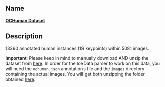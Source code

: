 ## Name
[**OCHuman Dataset**](https://github.com/liruilong940607/OCHumanApi)

## Description
13360 annotated human instances (19 keypoints) within 5081 images.

**Important**: Please keep in mind to manually download AND unzip the dataset from [here](https://cg.cs.tsinghua.edu.cn/dataset/form.html?dataset=ochuman). In order for the IceData parser to work on this data, you will need the `ochuman.json` annotations file and the `images` directory containing the actual images. You will get both unzipping the folder obtained [here](https://cg.cs.tsinghua.edu.cn/dataset/form.html?dataset=ochuman).